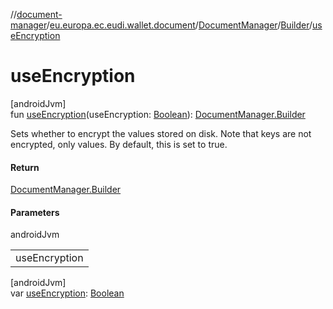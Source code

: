 //[document-manager](../../../../index.md)/[eu.europa.ec.eudi.wallet.document](../../index.md)/[DocumentManager](../index.md)/[Builder](index.md)/[useEncryption](use-encryption.md)

# useEncryption

[androidJvm]\
fun [useEncryption](use-encryption.md)(useEncryption: [Boolean](https://kotlinlang.org/api/latest/jvm/stdlib/kotlin/-boolean/index.html)): [DocumentManager.Builder](index.md)

Sets whether to encrypt the values stored on disk. Note that keys are not encrypted, only values. By
default, this is set to true.

#### Return

[DocumentManager.Builder](index.md)

#### Parameters

androidJvm

| |
|---|
| useEncryption |

[androidJvm]\
var [useEncryption](use-encryption.md): [Boolean](https://kotlinlang.org/api/latest/jvm/stdlib/kotlin/-boolean/index.html)
